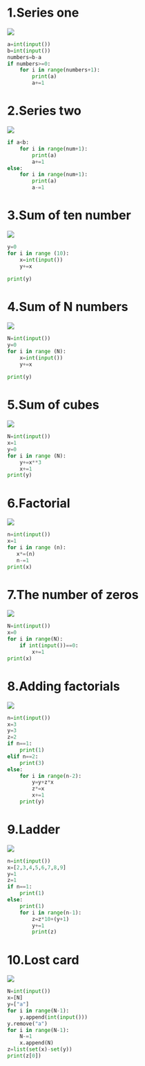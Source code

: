 # 1.Series one

![](loop1.jpg.jpg)

```.py
a=int(input())
b=int(input())
numbers=b-a
if numbers>=0:
    for i in range(numbers+1):
        print(a)
        a+=1
```

# 2.Series two

![](loop2.jpg.jpg)

```.py
if a<b:
    for i in range(num+1):
        print(a)
        a+=1
else:
    for i in range(num+1):
        print(a)
        a-=1
```

# 3.Sum of ten number

![](loop3.jpg.jpg)

```.py
y=0
for i in range (10):
    x=int(input())
    y+=x
    
print(y)
```

# 4.Sum of N numbers

![](loop4.jpg.jpg)

```.py
N=int(input())
y=0
for i in range (N):
    x=int(input())
    y+=x
    
print(y)
```

# 5.Sum of cubes

![](loop5.jpg.jpg)

```.py
N=int(input())
x=1
y=0
for i in range (N):
    y+=x**3
    x+=1
print(y)
```

# 6.Factorial

![](loop6.jpg.jpg)

```.py
n=int(input())
x=1
for i in range (n):
   x*=(n)
   n-=1
print(x)
```

# 7.The number of zeros

![](loop7.jpg.jpg)

```.py
N=int(input())
x=0
for i in range(N):
    if int(input())==0:
        x+=1
print(x)
```

# 8.Adding factorials

![](loop8.jpg.jpg)

```.py
n=int(input())
x=3
y=3
z=2
if n==1:
    print(1)
elif n==2:
    print(3)
else:
    for i in range(n-2):
        y=y+z*x
        z*=x
        x+=1
    print(y)
```

# 9.Ladder

![](loop9.jpg.jpg)

```.py
n=int(input())
x=[2,3,4,5,6,7,8,9]
y=1
z=1
if n==1:
    print(1)
else:
    print(1)
    for i in range(n-1):
        z=z*10+(y+1)
        y+=1
        print(z)
```

# 10.Lost card

![](loop10.jpg.jpg)

```.py
N=int(input())
x=[N]
y=["a"]
for i in range(N-1):
    y.append(int(input()))
y.remove("a")
for i in range(N-1):
    N-=1
    x.append(N)
z=list(set(x)-set(y))
print(z[0])
```
